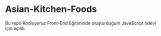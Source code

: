 # Asian-Kitchen-Foods
Bu repo Kodluyoruz Front-End Eğitiminde oluşturduğum JavaScript ödevi için açıldı.
